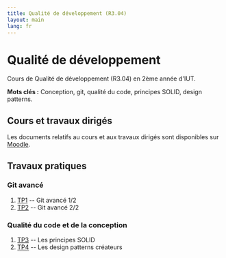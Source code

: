```yaml
---
title: Qualité de développement (R3.04)
layout: main
lang: fr
---
```


# Qualité de développement

Cours de Qualité de développement (R3.04) en 2ème année d'IUT.

**Mots clés :** Conception, git, qualité du code, principes SOLID, design patterns.

## Cours et travaux dirigés

Les documents relatifs au cours et aux travaux dirigés sont disponibles sur [Moodle](https://moodle.umontpellier.fr/course/view.php?id=32478).

## Travaux pratiques

### Git avancé

1. [TP1](tutorials/tutorial1) -- Git avancé 1/2
2. [TP2](tutorials/tutorial2) -- Git avancé 2/2

### Qualité du code et de la conception

1. [TP3](tutorials/tutorial3) -- Les principes SOLID
2. [TP4](tutorials/tutorial4) -- Les design patterns créateurs